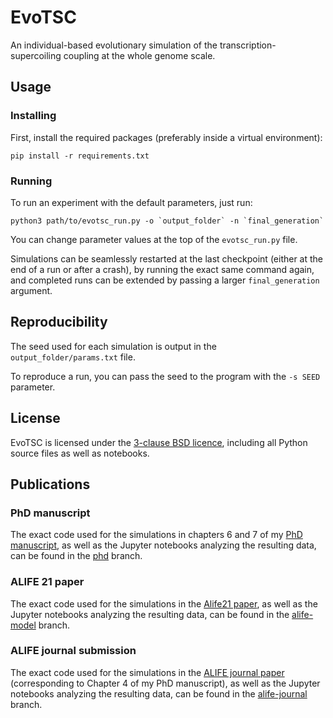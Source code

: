 # EvoTSC

An individual-based evolutionary simulation of the transcription-supercoiling coupling at the whole genome scale.

## Usage

### Installing

First, install the required packages (preferably inside a virtual environment):
```
pip install -r requirements.txt
```

### Running

To run an experiment with the default parameters, just run:
```
python3 path/to/evotsc_run.py -o `output_folder` -n `final_generation`
```

You can change parameter values at the top of the `evotsc_run.py` file.

Simulations can be seamlessly restarted at the last checkpoint (either at the end of a run or after a crash), by running the exact same command again, and completed runs can be extended by passing a larger `final_generation` argument.

## Reproducibility

The seed used for each simulation is output in the `output_folder/params.txt` file.

To reproduce a run, you can pass the seed to the program with the `-s SEED` parameter.

## License

EvoTSC is licensed under the [3-clause BSD licence](./LICENSE.txt), including all Python source files as well as notebooks.

## Publications

### PhD manuscript

The exact code used for the simulations in chapters 6 and 7 of my [PhD manuscript](https://gitlab.inria.fr/tgrohens/phd), as well as the Jupyter notebooks analyzing the resulting data, can be found in the [phd](https://gitlab.inria.fr/tgrohens/evotsc/-/tree/phd) branch.

### ALIFE 21 paper

The exact code used for the simulations in the [Alife21 paper](https://direct.mit.edu/isal/proceedings/isal/33/97/102928), as well as the Jupyter notebooks analyzing the resulting data, can be found in the [alife-model](https://gitlab.inria.fr/tgrohens/evotsc/-/tree/alife-model) branch.

### ALIFE journal submission

The exact code used for the simulations in the [ALIFE journal paper](https://direct.mit.edu/artl/article-abstract/28/4/440/112557/A-Genome-Wide-Evolutionary-Simulation-of-the) (corresponding to Chapter 4 of my PhD manuscript), as well as the Jupyter notebooks analyzing the resulting data, can be found in the [alife-journal](https://gitlab.inria.fr/tgrohens/evotsc/-/tree/alife-journal) branch.
